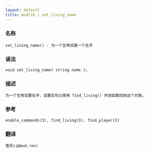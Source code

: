 ```yaml
---
layout: default
title: mudlib / set_living_name
---
```


### 名称

    set_living_name() - 为一个生物设置一个名字

### 语法

    void set_living_name( string name );

### 描述

    为一个生物设置名字，设置后可以使用 find_living() 外部函数找到这个对象。

### 参考

    enable_commands(3), find_living(3), find_player(3)

### 翻译

    雪风(i@mud.ren)
